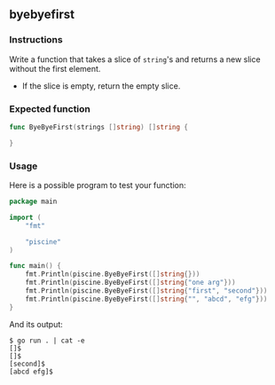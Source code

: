 ## byebyefirst

### Instructions

Write a function that takes a slice of `string`'s and returns a new slice without the first element. 

- If the slice is empty, return the empty slice.

### Expected function

```go
func ByeByeFirst(strings []string) []string {

}
```

### Usage

Here is a possible program to test your function:

```go
package main

import (
	"fmt"

	"piscine"
)

func main() {
	fmt.Println(piscine.ByeByeFirst([]string{}))
	fmt.Println(piscine.ByeByeFirst([]string{"one arg"}))
	fmt.Println(piscine.ByeByeFirst([]string{"first", "second"}))
	fmt.Println(piscine.ByeByeFirst([]string{"", "abcd", "efg"}))
}
```

And its output:

```console
$ go run . | cat -e
[]$
[]$
[second]$
[abcd efg]$
```
